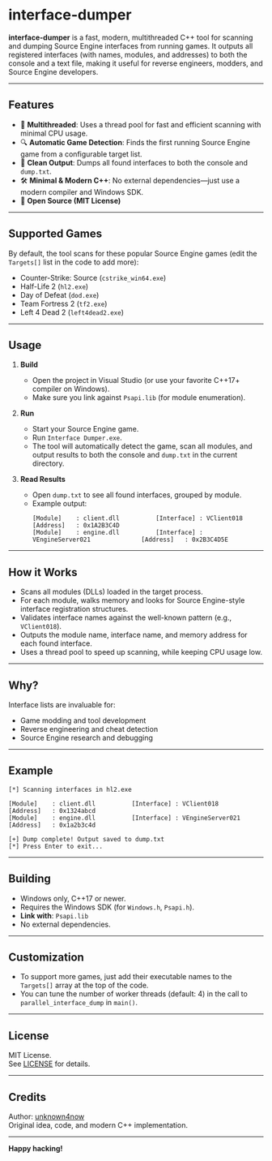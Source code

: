 # interface-dumper

**interface-dumper** is a fast, modern, multithreaded C++ tool for scanning and dumping Source Engine interfaces from running games. It outputs all registered interfaces (with names, modules, and addresses) to both the console and a text file, making it useful for reverse engineers, modders, and Source Engine developers.

---

## Features

- 🚀 **Multithreaded**: Uses a thread pool for fast and efficient scanning with minimal CPU usage.
- 🔍 **Automatic Game Detection**: Finds the first running Source Engine game from a configurable target list.
- 📄 **Clean Output**: Dumps all found interfaces to both the console and `dump.txt`.
- 🛠️ **Minimal & Modern C++**: No external dependencies—just use a modern compiler and Windows SDK.
- 📝 **Open Source (MIT License)**

---

## Supported Games

By default, the tool scans for these popular Source Engine games (edit the `Targets[]` list in the code to add more):

- Counter-Strike: Source (`cstrike_win64.exe`)
- Half-Life 2 (`hl2.exe`)
- Day of Defeat (`dod.exe`)
- Team Fortress 2 (`tf2.exe`)
- Left 4 Dead 2 (`left4dead2.exe`)

---

## Usage

1. **Build**
    - Open the project in Visual Studio (or use your favorite C++17+ compiler on Windows).
    - Make sure you link against `Psapi.lib` (for module enumeration).

2. **Run**
    - Start your Source Engine game.
    - Run `Interface Dumper.exe`.
    - The tool will automatically detect the game, scan all modules, and output results to both the console and `dump.txt` in the current directory.

3. **Read Results**
    - Open `dump.txt` to see all found interfaces, grouped by module.
    - Example output:
      ```
      [Module]    : client.dll          [Interface] : VClient018                    [Address]   : 0x1A2B3C4D
      [Module]    : engine.dll          [Interface] : VEngineServer021              [Address]   : 0x2B3C4D5E
      ```

---

## How it Works

- Scans all modules (DLLs) loaded in the target process.
- For each module, walks memory and looks for Source Engine-style interface registration structures.
- Validates interface names against the well-known pattern (e.g., `VClient018`).
- Outputs the module name, interface name, and memory address for each found interface.
- Uses a thread pool to speed up scanning, while keeping CPU usage low.

---

## Why?

Interface lists are invaluable for:
- Game modding and tool development
- Reverse engineering and cheat detection
- Source Engine research and debugging

---

## Example

```
[*] Scanning interfaces in hl2.exe

[Module]    : client.dll          [Interface] : VClient018                    [Address]   : 0x1324abcd
[Module]    : engine.dll          [Interface] : VEngineServer021               [Address]   : 0x1a2b3c4d

[+] Dump complete! Output saved to dump.txt
[*] Press Enter to exit...
```

---

## Building

- Windows only, C++17 or newer.
- Requires the Windows SDK (for `Windows.h`, `Psapi.h`).
- **Link with**: `Psapi.lib`
- No external dependencies.

---

## Customization

- To support more games, just add their executable names to the `Targets[]` array at the top of the code.
- You can tune the number of worker threads (default: 4) in the call to `parallel_interface_dump` in `main()`.

---

## License

MIT License.  
See [LICENSE](LICENSE) for details.

---

## Credits

Author: [unknown4now](https://github.com/unknown4now)  
Original idea, code, and modern C++ implementation.

---

**Happy hacking!**
